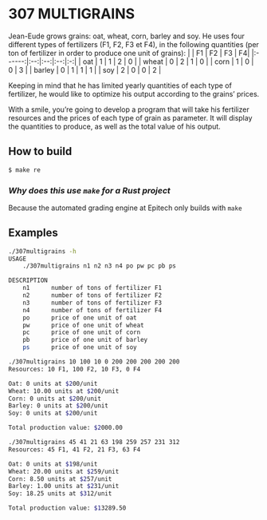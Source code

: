 # 307 MULTIGRAINS
Jean-Eude grows grains: oat, wheat, corn, barley and soy. He uses four different types of fertilizers (F1, F2, F3 et F4), in the following quantities (per ton of fertilizer in order to produce one unit of grains):
|        | F1 | F2 | F3 | F4|
|:------:|:--:|:--:|:--:|:-:|
| oat    | 1  | 1  | 2  | 0 |
| wheat  | 0  | 2  | 1  | 0 |
| corn   | 1  | 0  | 0  | 3 |
| barley | 0  | 1  | 1  | 1 |
| soy    | 2  | 0  | 0  | 2 |

Keeping in mind that he has limited yearly quantities of each type of fertilizer, he would like to optimize his output according to the grains’ prices.


With a smile, you’re going to develop a program that will take his fertilizer resources and the prices of each type of grain as parameter. It will display the quantities to produce, as well as the total value of his output.

## How to build
```sh
$ make re
```
### _Why does this use `make` for a Rust project_
Because the automated grading engine at Epitech only builds with `make`

## Examples
```sh
./307multigrains -h
USAGE
    ./307multigrains n1 n2 n3 n4 po pw pc pb ps

DESCRIPTION
    n1      number of tons of fertilizer F1
    n2      number of tons of fertilizer F2
    n3      number of tons of fertilizer F3
    n4      number of tons of fertilizer F4
    po      price of one unit of oat
    pw      price of one unit of wheat
    pc      price of one unit of corn
    pb      price of one unit of barley
    ps      price of one unit of soy
```

```sh
./307multigrains 10 100 10 0 200 200 200 200 200
Resources: 10 F1, 100 F2, 10 F3, 0 F4

Oat: 0 units at $200/unit
Wheat: 10.00 units at $200/unit
Corn: 0 units at $200/unit
Barley: 0 units at $200/unit
Soy: 0 units at $200/unit

Total production value: $2000.00
```

```sh
./307multigrains 45 41 21 63 198 259 257 231 312
Resources: 45 F1, 41 F2, 21 F3, 63 F4

Oat: 0 units at $198/unit
Wheat: 20.00 units at $259/unit
Corn: 8.50 units at $257/unit
Barley: 1.00 units at $231/unit
Soy: 18.25 units at $312/unit

Total production value: $13289.50
```
